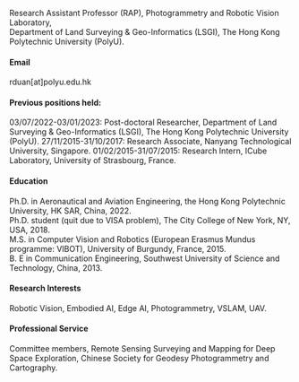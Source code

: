Research Assistant Professor (RAP), Photogrammetry and Robotic Vision Laboratory,\
Department of Land Surveying & Geo-Informatics (LSGI), The Hong Kong Polytechnic University (PolyU).

#### Email
rduan[at]polyu.edu.hk

#### Previous positions held:
03/07/2022-03/01/2023: Post-doctoral Researcher, Department of Land Surveying & Geo-Informatics (LSGI), The Hong Kong Polytechnic University (PolyU).
27/11/2015-31/10/2017: Research Associate, Nanyang Technological University, Singapore.
01/02/2015-31/07/2015: Research Intern, ICube Laboratory, University of Strasbourg, France.

#### Education
Ph.D. in Aeronautical and Aviation Engineering, the Hong Kong Polytechnic University, HK SAR, China, 2022.\
Ph.D. student (quit due to VISA problem), The City College of New York, NY, USA, 2018.\
M.S. in Computer Vision and Robotics (European Erasmus Mundus programme: VIBOT), University of Burgundy, France, 2015.\
B. E in Communication Engineering, Southwest University of Science and Technology, China, 2013.

#### Research Interests
Robotic Vision, Embodied AI, Edge AI, Photogrammetry, VSLAM, UAV.

#### Professional Service
Committee members, Remote Sensing Surveying and Mapping for Deep Space Exploration, Chinese Society for Geodesy Photogrammetry and Cartography.

